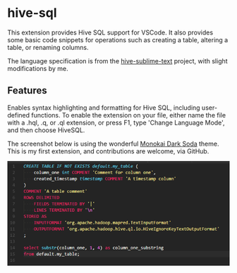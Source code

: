 # hive-sql

This extension provides Hive SQL support for VSCode. It also provides some basic code snippets for operations such as creating a table, altering a table, or renaming columns.

The language specification is from the [hive-sublime-text](https://github.com/glinmac/hive-sublime-text) project, with slight modifications by me.

## Features

Enables syntax highlighting and formatting for Hive SQL, including user-defined functions. To enable the extension on your file, either name the file with a .hql, .q, or .ql extension, or press F1, type 'Change Language Mode', and then choose HiveSQL.

The screenshot below is using the wonderful [Monokai Dark Soda](https://marketplace.visualstudio.com/items?itemName=AdamCaviness.theme-monokai-dark-soda) theme. This is my first extension, and contributions are welcome, via GitHub.

![Screenshot](./extras/screenshot.png)
